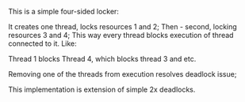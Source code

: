 This is a simple four-sided locker:

It creates one thread, locks resources 1 and 2;
Then - second, locking resources 3 and 4;
This way every thread blocks execution of thread connected to it. Like:

Thread 1 blocks Thread 4, which blocks thread 3 and etc.

Removing one of the threads from execution resolves deadlock issue;

This implementation is extension of simple 2x deadlocks.